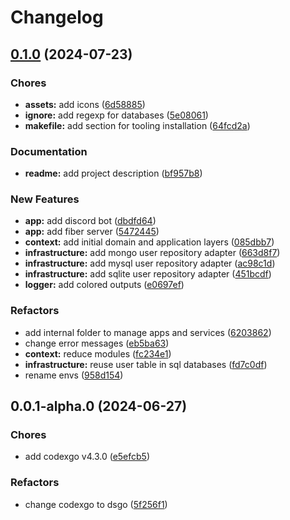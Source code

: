 # Changelog

## [0.1.0](https://github.com/bastean/dsgo/compare/v0.0.1-alpha.0...v0.1.0) (2024-07-23)

### Chores

- **assets:** add icons ([6d58885](https://github.com/bastean/dsgo/commit/6d58885982e341d896a5790c1fb65886dd2bf183))
- **ignore:** add regexp for databases ([5e08061](https://github.com/bastean/dsgo/commit/5e080610191188d12b18b36360a47fddfac3a076))
- **makefile:** add section for tooling installation ([64fcd2a](https://github.com/bastean/dsgo/commit/64fcd2a15e755703ce12d73cfe761f90c4385fce))

### Documentation

- **readme:** add project description ([bf957b8](https://github.com/bastean/dsgo/commit/bf957b8053d575bdf62ce9bc05cd91dd4c088b0c))

### New Features

- **app:** add discord bot ([dbdfd64](https://github.com/bastean/dsgo/commit/dbdfd646283480a01ebbdf9df444a45e8d0c7c2f))
- **app:** add fiber server ([5472445](https://github.com/bastean/dsgo/commit/54724456dc0bbca8d461d07eafa0acdc50ee7d24))
- **context:** add initial domain and application layers ([085dbb7](https://github.com/bastean/dsgo/commit/085dbb7763685a742d5474f3c649e04a2e4862d9))
- **infrastructure:** add mongo user repository adapter ([663d8f7](https://github.com/bastean/dsgo/commit/663d8f75775b89d2b8ae4ab0868acdf43a1218ec))
- **infrastructure:** add mysql user repository adapter ([ac98c1d](https://github.com/bastean/dsgo/commit/ac98c1d9dc23ccaf4fc2ccd578b62a50d2082a68))
- **infrastructure:** add sqlite user repository adapter ([451bcdf](https://github.com/bastean/dsgo/commit/451bcdf59ab2b86c8c5d013ff3b4b917e5f95900))
- **logger:** add colored outputs ([e0697ef](https://github.com/bastean/dsgo/commit/e0697efaf1a4edb40c109ae3fc075c1a6e569591))

### Refactors

- add internal folder to manage apps and services ([6203862](https://github.com/bastean/dsgo/commit/6203862d2c09a93d81e8686e17cf258c546ded43))
- change error messages ([eb5ba63](https://github.com/bastean/dsgo/commit/eb5ba637d3ed2c89d0d060063d15e80165408e9d))
- **context:** reduce modules ([fc234e1](https://github.com/bastean/dsgo/commit/fc234e1867e0f61264c4feaaf8958a5560472653))
- **infrastructure:** reuse user table in sql databases ([fd7c0df](https://github.com/bastean/dsgo/commit/fd7c0dfb6c3ef2de81038f742b7b0ce458e9a1ef))
- rename envs ([958d154](https://github.com/bastean/dsgo/commit/958d1549307805416358080265e1a3e1285bc447))

## 0.0.1-alpha.0 (2024-06-27)

### Chores

- add codexgo v4.3.0 ([e5efcb5](https://github.com/bastean/dsgo/commit/e5efcb5bb0cec707cfaa878bfe1b061c08108ca4))

### Refactors

- change codexgo to dsgo ([5f256f1](https://github.com/bastean/dsgo/commit/5f256f1a4f2eaba779c7022ee3e4cfdf1443dde9))
